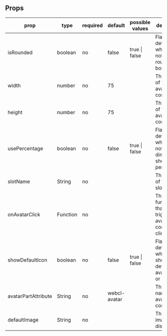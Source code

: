 ## Props

<table class="table table-bordered table-striped">
    <thead>
    <tr>
        <th>prop</th>
        <th>type</th>
        <th>required</th>
        <th>default</th>
        <th>possible values</th>
        <th>description</th>
    </tr>
    </thead>
    <tbody>
        <tr>
          <td>isRounded</td>
          <td>boolean</td>
          <td>no</td>
          <td>false</td>
          <td>true | false</td>
          <td>Flag to determine whether or not to have rounded borders</td>
        </tr>
        <tr>
          <td>width</td>
          <td>number</td>
          <td>no</td>
          <td>75</td>
          <td></td>
          <td>The width of the avatar component </td>
        </tr>		
        <tr>
          <td>height</td>
          <td>number</td>
          <td>no</td>
          <td>75</td>
          <td></td>
          <td>The height of the avatar component</td>
        </tr>
          <tr>
          <td>usePercentage</td>
          <td>boolean</td>
          <td>no</td>
          <td>false</td>
          <td>true | false</td>
          <td>Flag to determine whether or not the dimensions should be in percentages</td>
        </tr>
        <tr>
          <td>slotName</td>
          <td>String</td>
          <td>no</td>
          <td></td>
          <td></td>
          <td>The name of the child slot</td>
        </tr>
        <tr>
          <td>onAvatarClick</td>
          <td>Function</td>
          <td>no</td>
          <td></td>
          <td></td>
          <td>The click function that gets triggered on avatar component click</td>
        </tr>
           <tr>
          <td>showDefaultIcon</td>
          <td>boolean</td>
          <td>no</td>
          <td>false</td>
          <td>true | false</td>
          <td> Flag to determine whether to show default avatar icon or not      </td>
        </tr>
           <tr>
          <td>avatarPartAttribute</td>
          <td>String</td>
          <td>no</td>
          <td>webcl-avatar</td>
          <td></td>
          <td>The part name for avatar component </td>
        </tr>
           <tr>
          <td>defaultImage</td>
          <td>String</td>
          <td>no</td>
          <td></td>
          <td></td>
          <td>The default image to be displayed</td>
        </tr>
    </tbody>
</table>
